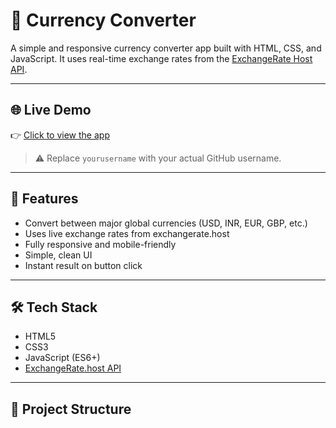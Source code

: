 # 💱 Currency Converter

A simple and responsive currency converter app built with HTML, CSS, and JavaScript. It uses real-time exchange rates from the [ExchangeRate Host API](https://exchangerate.host/#/).

---

## 🌐 Live Demo

👉 [Click to view the app](https://yourusername.github.io/currency-converter/)

> ⚠️ Replace `yourusername` with your actual GitHub username.

---


## 🚀 Features

- Convert between major global currencies (USD, INR, EUR, GBP, etc.)
- Uses live exchange rates from exchangerate.host
- Fully responsive and mobile-friendly
- Simple, clean UI
- Instant result on button click

---

## 🛠 Tech Stack

- HTML5
- CSS3
- JavaScript (ES6+)
- [ExchangeRate.host API](https://exchangerate.host)

---

## 📁 Project Structure

